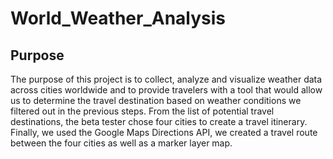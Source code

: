 # World_Weather_Analysis
## Purpose
The purpose of this project is to collect, analyze and visualize weather data across cities worldwide and to provide travelers with a tool that would allow us to determine the travel destination based on weather conditions we filtered out in the previous steps. From the list of potential travel destinations, the beta tester chose four cities to create a travel itinerary. Finally, we used the Google Maps Directions API, we created a travel route between the four cities as well as a marker layer map.
